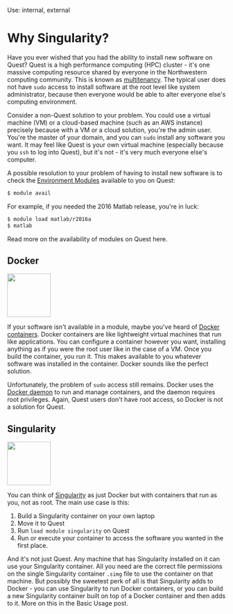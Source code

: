 Use: internal, external

# Why Singularity?

Have you ever wished that you had the ability to install new software on Quest? Quest is a high performance computing (HPC) cluster - it's one massive computing resource shared by everyone in the Northwestern computing community. This is known as [multitenancy](https://en.wikipedia.org/wiki/Multitenancy). The typical user does not have `sudo` access to install software at the root level like system administrator, because then everyone would be able to alter everyone else's computing environment.

Consider a non-Quest solution to your problem. You could use a virtual machine (VM) or a cloud-based machine (such as an AWS instance) precisely because with a VM or a cloud solution, you're the admin user. You're the master of your domain, and you can `sudo` install any software you want. It may feel like Quest is your own virtual machine (especially because you `ssh` to log into Quest), but it's not - it's very much everyone else's computer.

A possible resolution to your problem of having to install new software is to check the [Environment Modules](http://modules.sourceforge.net/) available to you on Quest:

```bash
$ module avail
```

For example, if you needed the 2016 Matlab release, you're in luck:

```bash
$ module load matlab/r2016a
$ matlab
```

Read more on the availability of modules on Quest here.

## Docker 

<img src="https://tr1.cbsistatic.com/hub/i/r/2017/03/23/9cf93159-d002-4d3b-b100-c0a49a4a3189/resize/770x/39d767be960faaa34ae565de17219d78/dockernewhero.jpg" width="100px" height="100px">

If your software isn't available in a module, maybe you've heard of [Docker containers](https://bit.ly/1QBLRnC). Docker containers are like lightweight virtual machines that run like applications. You can configure a container however you want, installing anything as if you were the root user like in the case of a VM. Once you build the container, you run it. This makes available to you whatever software was installed in the container. Docker sounds like the perfect solution.

Unfortunately, the problem of `sudo` access still remains. Docker uses the [Docker daemon](https://docs.docker.com/engine/reference/commandline/dockerd/#description) to run and manage containers, and the daemon requires root privileges. Again, Quest users don't have root access, so Docker is not a solution for Quest.

## Singularity 

<img src="https://www.sylabs.io/guides/2.5.1/user-guide/_static/logo.png" width="100px" height="100px">

You can think of [Singularity](https://www.sylabs.io/guides/2.5.1/user-guide/index.html) as just Docker but with containers that run as you, not as root. The main use case is this:

1.	Build a Singularity container on your own laptop
2.	Move it to Quest
3.	Run `load module singularity` on Quest
4.	Run or execute your container to access the software you wanted in the first place.

And it's not just Quest. Any machine that has Singularity installed on it can use your Singularity container. All you need are the correct file permissions on the single Singularity container `.simg` file to use the container on that machine. But possibly the sweetest perk of all is that Singularity adds to Docker - you can use Singularity to run Docker containers, or you can build a new Singularity container built on top of a Docker container and then adds to it. More on this in the Basic Usage post.

